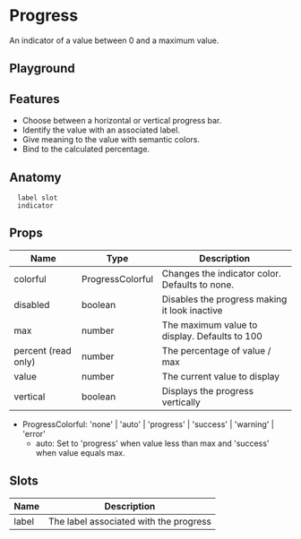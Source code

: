 # Progress

An indicator of a value between 0 and a maximum value.

<script>
    import Example from './ProgressExample.svelte';
    import ThemePropCard from '../ThemePropCard.svelte';
</script>

## Playground

<Example />

## Features

- Choose between a horizontal or vertical progress bar.
- Identify the value with an associated label.
- Give meaning to the value with semantic colors.
- Bind to the calculated percentage.

## Anatomy

```
  label slot
  indicator
```

## Props

| Name                | Type             | Description                                    |
| ------------------- | ---------------- | ---------------------------------------------- |
| colorful            | ProgressColorful | Changes the indicator color. Defaults to none. |
| disabled            | boolean          | Disables the progress making it look inactive  |
| max                 | number           | The maximum value to display. Defaults to 100  |
| percent (read only) | number           | The percentage of value / max                  |
| value               | number           | The current value to display                   |
| vertical            | boolean          | Displays the progress vertically               |

- ProgressColorful: 'none' | 'auto' | 'progress' | 'success' | 'warning' | 'error'
  - auto: Set to 'progress' when value less than max and 'success' when value equals max.

## Slots

| Name  | Description                            |
| ----- | -------------------------------------- |
| label | The label associated with the progress |
